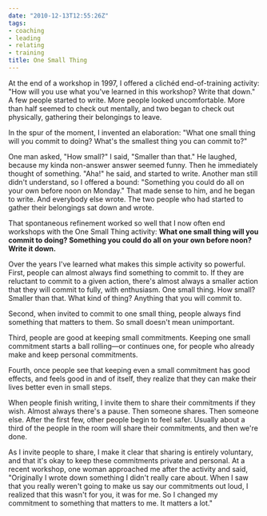 ```yaml
---
date: "2010-12-13T12:55:26Z"
tags:
- coaching
- leading
- relating
- training
title: One Small Thing
---
```


<p>At the end of a workshop in 1997, I offered a clichéd end-of-training activity: "How will you use what you've learned in this workshop? Write that down." A few people started to write. More people looked uncomfortable. More than half seemed to check out mentally, and two began to check out physically, gathering their belongings to leave.</p>

<p>In the spur of the moment, I invented an elaboration: "What one small thing will you commit to doing? What's the smallest thing you can commit to?"

<p>One man asked, "How small?" I said, "Smaller than that." He laughed, because my kinda non-answer answer seemed funny. Then he immediately thought of something. "Aha!" he said, and started to write. Another man still didn't understand, so I offered a bound: "Something you could do all on your own before noon on Monday." That made sense to him, and he began to write. And everybody else wrote. The two people who had started to gather their belongings sat down and wrote.</p>

<p>That spontaneous refinement worked so well that I now often end workshops with the One Small Thing activity: <strong>What one small thing will you commit to doing? Something you could do all on your own before noon? Write it down.</strong></p>

<p>Over the years I've learned what makes this simple activity so powerful. First, people can almost always find something to commit to. If they are reluctant to commit to a given action, there's almost always a smaller action that they will commit to fully, with enthusiasm. One small thing. How small? Smaller than that. What kind of thing? Anything that you will commit to.</p>

<p>Second, when invited to commit to one small thing, people always find something that matters to them. So small doesn't mean unimportant.</p>

<p>Third, people are good at keeping small commitments. Keeping one small commitment starts a ball rolling&#8212;or continues one, for people who already make and keep personal commitments.</p>

<p>Fourth, once people see that keeping even a small commitment has good effects, and feels good in and of itself, they realize that they can make their lives better even in small steps.</p>

</p>When people finish writing, I invite them to share their commitments if they wish. Almost always there's a pause. Then someone shares. Then someone else. After the first few, other people begin to feel safer. Usually about a third of the people in the room will share their commitments, and then we're done.</p>

<p>As I invite people to share, I make it clear that sharing is entirely voluntary, and that it's okay to keep these commitments private and personal. At a recent workshop, one woman approached me after the activity and said, "Originally I wrote down something I didn't really care about. When I saw that you really weren't going to make us say our commitments out loud, I realized that this wasn't for you, it was for me. So I changed my commitment to something that matters to me. It matters a lot."</p>
